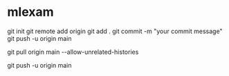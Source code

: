 # mlexam
git init
git remote add origin <your-repository-URL>
git add .
git commit -m "your commit message"
git push -u origin main

git pull origin main --allow-unrelated-histories

git push -u origin main
